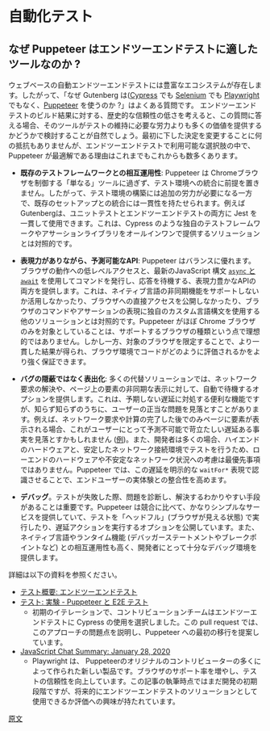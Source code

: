 <!--
# Automated Testing
 -->
# 自動化テスト

<!--
## Why is Puppeteer the tool of choice for end-to-end tests?
 -->
## なぜ Puppeteer はエンドツーエンドテストに適したツールなのか ?

<!--
There exists a rich ecosystem of tooling available for web-based end-to-end automated testing. Thus, it's a common question: "Why does Gutenberg use [Puppeteer](https://developers.google.com/web/tools/puppeteer/) instead of ([Cypress](https://cypress.io/), [Selenium](https://www.selenium.dev/), [Playwright](https://github.com/microsoft/playwright), etc)?". Given some historical unreliability of the build results associated with end-to-end tests, it's especially natural to weigh this question in considering whether our tools are providing more value than the effort required in maintaining them. While we should always be comfortable in reevaluating earlier decisions, there were and continue to be many reasons that Puppeteer is the best compromise of the options available for end-to-end testing.
 -->
ウェブベースの自動エンドツーエンドテストには豊富なエコシステムが存在します。したがって、「なぜ Gutenberg は([Cypress](https://cypress.io/) でも [Selenium](https://www.selenium.dev/) でも [Playwright](https://github.com/microsoft/playwright) でもなく、[Puppeteer](https://developers.google.com/web/tools/puppeteer/) を使うのか ?」はよくある質問です。 エンドツーエンドテストのビルド結果に対する、歴史的な信頼性の低さを考えると、この質問に答える場合、そのツールがテストの維持に必要な労力よりも多くの価値を提供するかどうかで検討することが自然でしょう。最初に下した決定を変更することに何の抵抗もありませんが、エンドツーエンドテストで利用可能な選択肢の中で、Puppeteer が最適解である理由はこれまでもこれからも数多くあります。

<!--
These include:
 -->

<!--
-   **Interoperability with existing testing framework**. Puppeteer is "just" a tool for controlling a Chrome browser, and makes no assumptions about how it's integrated into a testing environment. While this requires some additional effort in ensuring the test environment is available, it also allows for cohesion in how it integrates with an existing setup. Gutenberg is able to consistently use Jest for both unit testing and end-to-end testing. This is contrasted with other solutions like Cypress, which provide their own testing framework and assertion library as part of an all-in-one solution.
 -->
-   **既存のテストフレームワークとの相互運用性**: Puppeteer は Chromeブラウザを制御する「単なる」ツールに過ぎず、テスト環境への統合に前提を置きません。したがって、テスト環境の構築には追加の労力が必要になる一方で、既存のセットアップとの統合には一貫性を持たせられます。例えば Gutenbergは、ユニットテストとエンドツーエンドテストの両方に Jest を一貫して使用できます。これは、Cypress のような独自のテストフレームワークやアサーションライブラリをオールインワンで提供するソリューションとは対照的です。
<!--
-   **An expressive but predictable API**. Puppeteer strikes a nice balance between low-level access to browser behavior, while retaining an expressive API for issuing and awaiting responses to those commands using modern JavaScript [`async` and `await` syntax](https://developer.mozilla.org/en-US/docs/Learn/JavaScript/Asynchronous/Async_await). This is contrasted with other solutions, which either don't support or leverage native language async functionality, don't expose direct access to the browser, or leverage custom domain-specific language syntaxes for expressing browser commands and assertions. The fact that Puppeteer largely targets the Chrome browser is non-ideal in how it does not provide full browser coverage. On the other hand, the limited set of browser targets offers more consistent results and stronger guarantees about how code is evaluated in the browser environment.
 -->
-   **表現力がありながら、予測可能なAPI**: Puppeteer はバランスに優れます。ブラウザの動作への低レベルアクセスと、最新のJavaScript 構文 [`async` と `await`](https://developer.mozilla.org/en-US/docs/Learn/JavaScript/Asynchronous/Async_await) を使用してコマンドを発行し、応答を待機する、表現力豊かなAPIの両方を提供します。これは、ネイティブ言語の非同期機能をサポートしないか活用しなかったり、ブラウザへの直接アクセスを公開しなかったり、ブラウザのコマンドやアサーションの表現に独自のカスタム言語構文を使用する他のソリューションとは対照的です。Puppeteer がほぼ Chrome ブラウザのみを対象としていることは、サポートするブラウザの種類という点で理想的ではありません。しかし一方、対象のブラウザを限定することで、より一貫した結果が得られ、ブラウザ環境でコードがどのように評価されるかをより強く保証できます。
<!--
-   **Surfacing bugs, not obscuring them**. Many alternative solutions offer options to automatically await settled network requests or asynchronous appearance of elements on the page. While this can serve as a convenience in accounting for unpredictable delays, it can also unknowingly cause oversight of legitimate user-facing issues. For example, if an element will only appear on the page after some network request or computation has completed, it may be easy to overlook that these delays can cause unpredictable and frustrating behavior for users ([example](https://github.com/WordPress/gutenberg/pull/11287)). Given that developers often test on high-end hardware and stable network connections, consideration of resiliency on low-end hardware or spotty network availability is not always on the forefront of one's considerations. Puppeteer forces us to acknowledge these delays with explicit `waitFor*` expressions, putting us in much greater alignment with the real-world experience of an end-user.
 -->
-   **バグの隠蔽ではなく表出化**: 多くの代替ソリューションでは、ネットワーク要求の解決や、ページ上の要素の非同期な表示に対して、自動で待機するオプションを提供します。これは、予期しない遅延に対処する便利な機能ですが、知らず知らずのうちに、ユーザーの正当な問題を見落とすことがあります。例えば、ネットワーク要求や計算の完了した後でのみページに要素が表示される場合、これがユーザーにとって予測不可能で苛立たしい遅延ある事実を見落とすかもしれません ([例](https://github.com/WordPress/gutenberg/pull/11287))。また、開発者は多くの場合、ハイエンドのハードウェアと、安定したネットワーク接続環境でテストを行うため、ローエンドのハードウェアや不安定なネットワーク状況への考慮は最優先事項ではありません。Puppeteer では、この遅延を明示的な `waitFor*` 表現で認識させることで、エンドユーザーの実体験との整合性を高めます。
<!--
-   **Debugging**. It's important that in that case that a test fails, there should be straight-forward means to diagnose and resolve the issue. While its offerings are rather simplistic relative to the competition, Puppeteer does expose options to run tests as "headful" (with the browser visible) and with delayed actions. Combined with the fact that it interoperates well with native language / runtime features (e.g. debugger statements or breakpoints), this provides developers with sufficient debugging access.
 -->
-   **デバッグ**。テストが失敗した際、問題を診断し、解決するわかりやすい手段があることは重要です。Puppeteer は競合に比べて、かなりシンプルなサービスを提供していて、テストを「ヘッドフル」(ブラウザが見える状態) で実行したり、遅延アクションを実行するオプションを公開しています。また、ネイティブ言語やランタイム機能 (デバッガーステートメントやブレークポイントなど) との相互運用性も高く、開発者にとって十分なデバッグ環境を提供します。

<!--
For more context, refer to the following resources:
 -->
詳細は以下の資料を参照ください。
<!--
-   [Testing Overview: End-to-End Testing](/docs/contributors/code/testing-overview.md#end-to-end-testing)
-   [Testing: Experiment with Puppeteer for E2E testing](https://github.com/WordPress/gutenberg/pull/5618)
    -   In early iterations, the contributing team opted to use Cypress for end-to-end testing. This pull request outlines problems with the approach, and proposed the initial transition to Puppeteer.
-   [JavaScript Chat Summary: January 28, 2020](https://make.wordpress.org/core/2020/02/04/javascript-chat-summary-january-28-2020/)
    -   Playwright is a new offering created by many of the original contributors to Puppeteer. It offers increased browser coverage and improved reliability of tests. While still early in development at the time of this writing, there has been some interest in evaluating it for future use as an end-to-end testing solution.
 -->
-   [テスト概要: エンドツーエンドテスト](https://ja.wordpress.org/team/handbook/block-editor/contributors/develop/testing-overview/#end-to-end-testing)
-   [テスト: 実験 - Puppeteer と E2E テスト](https://github.com/WordPress/gutenberg/pull/5618)
    -   初期のイテレーションで、コントリビューションチームはエンドツーエンドテストに Cypress の使用を選択しました。この pull request では、このアプローチの問題点を説明し、Puppeteer への最初の移行を提案しています。
-   [JavaScript Chat Summary: January 28, 2020](https://make.wordpress.org/core/2020/02/04/javascript-chat-summary-january-28-2020/)
    -   Playwright は、 Puppeteerのオリジナルのコントリビューターの多くによって作られた新しい製品です。ブラウザのサポート率を増やし、テストの信頼性を向上しています。この記事の執筆時点ではまだ開発の初期段階ですが、将来的にエンドツーエンドテストのソリューションとして使用できるか評価への興味が持たれています。

[原文](https://github.com/WordPress/gutenberg/blob/master/docs/architecture/automated-testing.md)
